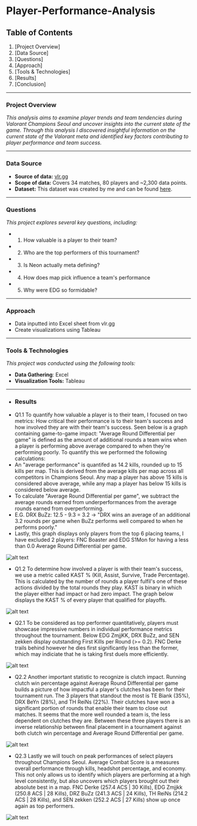 # Player-Performance-Analysis

## **Table of Contents**
1. [Project Overview]
2. [Data Source]
3. [Questions]
4. [Approach]
5. [Tools & Technologies]
6. [Results]
7. [Conclusion]

---

### **Project Overview**
_This analysis aims to examine player trends and team tendencies during Valorant Champions Seoul and uncover insights into the current state of the game. Through this analysis I discovered insightful information on the current state of the Valorant meta and identified key factors contributing to player performance and team success._

---

### **Data Source**
- **Source of data:** [vlr.gg](https://www.vlr.gg/stats/?event_group_id=all&event_id=2097&series_id=all&region=all&min_rounds=50&min_rating=1550&agent=all&map_id=all&timespan=all)
- **Scope of data:** Covers 34 matches, 80 players and ~2,300 data points.
- **Dataset:** This dataset was created by me and can be found [here](https://docs.google.com/spreadsheets/d/1yH3ZFo-Tlz2oqdMXROr_Z5Ip1KLwdGebf77dtt9TGak/edit?usp=sharing).
---

### **Questions**
_This project explores several key questions, including:_
- 1. How valuable is a player to their team?
- 2. Who are the top performers of this tournament?
- 3. Is Neon actually meta defining?
- 4. How does map pick influence a team's performance
- 5. Why were EDG so formidable?
---

### **Approach**
- Data inputted into Excel sheet from vlr.gg
- Create visualizations using Tableau

---


### **Tools & Technologies**
_This project was conducted using the following tools:_
- **Data Gathering**: Excel
- **Visualization Tools:** Tableau
___

- ### **Results**
- Q1.1 To quantify how valuable a player is to their team, I focused on two metrics: How critical their performance is to their team's success and how involved they are with their team's success. Seen below is a graph containing game-to-game impact: "Average Round Differential per game" is defined as the amount of additional rounds a team wins when a player is performing above average compared to when they're performing poorly. To quantify this we performed the following calculations:
- An "average performance" is quantifed as 14.2 kills, rounded up to 15 kills per map. This is derived from the average kills per map across all competitors in Champions Seoul. Any map a player has above 15 kills is considered above average, while any map a player has below 15 kills is considered below average.
- To calculate "Average Round Differential per game", we subtract the average rounds earned from underperformances from the average rounds earned from overperforming.
- E.G. DRX BuZz: 12.5 - 9.3 = 3.2 -> "DRX wins an average of an additional 3.2 rounds per game when BuZz performs well compared to when he performs poorly."
- Lastly, this graph displays only players from the top 6 placing teams, I have excluded 2 players: FNC Boaster and EDG S1Mon for having a less than 0.0 Average Round Differential per game.

![alt text](https://github.com/shawnduong18/Player-Performance-Analysis/blob/82c88c2d8de1a79c8b9e7b7c327364be36ca48fc/Visuals/Round%20Differential.png)

- Q1.2 To determine how involved a player is with their team's success, we use a metric called KAST % (Kill, Assist, Survive, Trade Percentage). This is calculated by the number of rounds a player fulfil's one of these actions divided by the total rounds they play. KAST is binary in which the player either had impact or had zero impact. The graph below displays the KAST % of every player that qualified for playoffs. 

![alt text](https://github.com/shawnduong18/Player-Performance-Analysis/blob/main/Visuals/KAST.png)

- Q2.1 To be considered as top performer quantitatively, players must showcase impressive numbers in individual performance metrics throughout the tournament. Below EDG ZmjjKK, DRX BuZz, and SEN zekken display outstanding First Kills per Round (>= 0.2). FNC Derke trails behind however he dies first significantly less than the former, which may indiciate that he is taking first duels more efficiently.

![alt text](https://github.com/shawnduong18/Player-Performance-Analysis/blob/main/Visuals/First%20Kills%20Per%20Round%20vs%20First%20Deaths%20Per%20Round.png)

- Q2.2 Another important statistic to recognize is clutch impact. Running clutch win percentage against Average Round Differential per game builds a picture of how impactful a player's clutches has been for their tournament run. The 3 players that standout the most is TE Biank (35%), DRX BeYn (28%), and TH ReiNs (22%). Their clutches have won a significant portion of rounds that enable their team to close out matches. It seems that the more well rounded a team is, the less dependent on clutches they are. Between these three players there is an inverse relationship between final placement in a tournament against both clutch win percentage and Average Round Differential per game.

![alt text](https://github.com/shawnduong18/Player-Performance-Analysis/blob/main/Visuals/Clutch%20Percentage%20vs%20Round%20Differential.png)

- Q2.3 Lastly we will touch on peak performances of select players throughout Champions Seoul. Average Combat Score is a measures overall performance through kills, headshot percentage, and economy. This not only allows us to identify which players are performing at a high level consistently, but also uncovers which players brought out their absolute best in a map. FNC Derke (257.4 ACS | 30 Kills), EDG Zmjjkk (250.8 ACS | 28 Kills), DRZ BuZz (241.3 ACS | 24 Kills), TH ReiNs (214.2 ACS | 28 Kills), and SEN zekken (252.2 ACS | 27 Kills) show up once again as top performers. 

![alt text](https://github.com/shawnduong18/Player-Performance-Analysis/blob/main/Visuals/Maximum%20Kills%20vs%20Average%20Combat%20Score.png)
